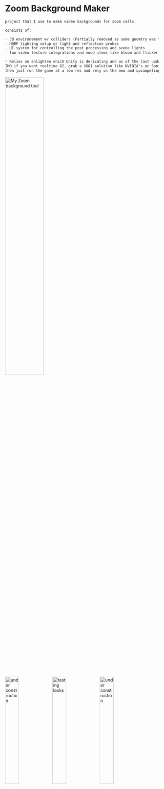 # Zoom Background Maker

```md
project that I use to make video backgrounds for zoom calls.

consists of:

- 3d environement w/ colliders (Partially removed as some geomtry was from STRIVR)
- HDRP lighting setup w/ light and reflection probes
- UI system for controlling the post processing and scene lights
- fun video texture integrations and mood items like bloom and flicker

* Relies on enlighten which Unity is dericating and as of the last updat has not published a new solution.
IMO if you want realtime GI, grab a VXGI solution like NVIDIA's or SonicEthers
then just run the game at a low res and rely on the new amd upsampeling.
```

<a href="https://gfycat.com/MemorableGoodnaturedDutchshepherddog-size_restricted.gif"> <img alt="My Zoom background tool" src="https://thumbs.gfycat.com/MemorableGoodnaturedDutchshepherddog-size_restricted.gif" width="50%"></a>

<a href="https://gfycat.com/HorribleUnderstatedIbizanhound-size_restricted.gif"> <img alt="under construction" src="https://thumbs.gfycat.com/HorribleUnderstatedIbizanhound-size_restricted.gif" width="30%"></a>
<a href="https://gfycat.com/BrokenDeadJoey-size_restricted.gif"> <img alt="testing looks" src="https://thumbs.gfycat.com/BrokenDeadJoey-size_restricted.gif" width="30%"></a>
<a href="https://gfycat.com/WelcomeIllDogwoodclubgall-size_restricted.gif"> <img alt="under construction" src="https://thumbs.gfycat.com/WelcomeIllDogwoodclubgall-size_restricted.gif" width="30%"></a>

